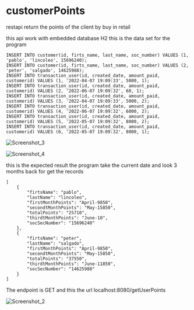 # customerPoints
restapi return the points of the client by buy in retail

this api work with embedded database H2 this is the data set for the program

```
INSERT INTO customer(id, firts_name, last_name, soc_number) VALUES (1, 'pablo', 'lincoleo', 15696240);
INSERT INTO customer(id, firts_name, last_name, soc_number) VALUES (2, 'peter', 'salgado', 14625988);
INSERT INTO transaction_user(id, created_date, amount_paid, customerid) VALUES (1, '2022-04-07 19:09:33', 5000, 1);
INSERT INTO transaction_user(id, created_date, amount_paid, customerid) VALUES (2, '2022-06-07 19:09:32', 60, 1);
INSERT INTO transaction_user(id, created_date, amount_paid, customerid) VALUES (3, '2022-04-07 19:09:33', 5000, 2);
INSERT INTO transaction_user(id, created_date, amount_paid, customerid) VALUES (4, '2022-06-07 19:09:32', 6000, 2);
INSERT INTO transaction_user(id, created_date, amount_paid, customerid) VALUES (5, '2022-05-07 19:09:32', 8000, 2);
INSERT INTO transaction_user(id, created_date, amount_paid, customerid) VALUES (6, '2022-05-07 19:09:32', 8000, 1);
```
![Screenshot_3](https://user-images.githubusercontent.com/20580488/173268116-3c23ee6d-8013-4506-bf24-585f44e15170.png)


![Screenshot_4](https://user-images.githubusercontent.com/20580488/173268173-53868cab-d4fc-4ec2-9fd2-50384c986729.png)



this is the expected result the program take the current date and look 3 months back for get the records

```
[
    {
        "firtsName": "pablo",
        "lastName": "lincoleo",
        "firstMonthPoints": "April-9850",
        "secondtMonthPoints": "May-15850",
        "totalPoints": "25710",
        "thirdtMonthPoints": "June-10",
        "socSecNumber": "15696240"
    },
    {
        "firtsName": "peter",
        "lastName": "salgado",
        "firstMonthPoints": "April-9850",
        "secondtMonthPoints": "May-15850",
        "totalPoints": "37550",
        "thirdtMonthPoints": "June-11850",
        "socSecNumber": "14625988"
    }
]
```
The endpoint is GET and this the url localhost:8080/getUserPoints


![Screenshot_2](https://user-images.githubusercontent.com/20580488/173267326-b0571076-5554-4ac7-bfd8-f1365fb2d0af.png)




